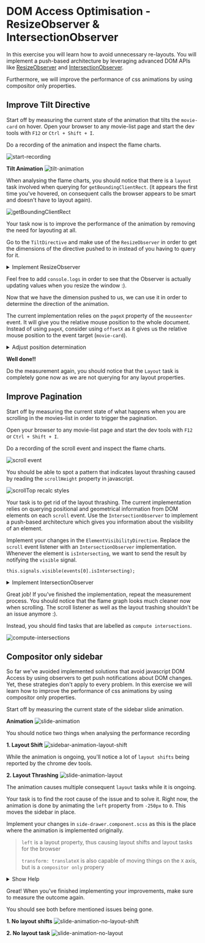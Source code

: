 # DOM Access Optimisation - ResizeObserver & IntersectionObserver

In this exercise you will learn how to avoid unnecessary re-layouts. You will implement a
push-based architecture by leveraging advanced DOM APIs like [ResizeObserver](https://developer.mozilla.org/en-US/docs/Web/API/ResizeObserver)
and [IntersectionObserver](https://developer.mozilla.org/en-US/docs/Web/API/IntersectionObserver).

Furthermore, we will improve the performance of css animations by using compositor only properties.

## Improve Tilt Directive

Start off by measuring the current state of the animation that tilts the `movie-card` on hover.
Open your browser to any movie-list page and start the dev tools with `F12` or `Ctrl + Shift + I`.

Do a recording of the animation and inspect the flame charts.

![start-recording](images/dom-access/start-recording.png)

**Tilt Animation**
![tilt-animation](images/dom-access/tilt-animation.gif)

When analysing the flame charts, you should notice that there is a `layout` task involved
when querying for `getBoundingClientRect`. (it appears the first time you've hovered, on consequent calls the browser appears to be smart and doesn't have to
layout again).

![getBoundingClientRect](images/dom-access/getBoundingClientRect.png)

Your task now is to improve the performance of the animation by removing the need for layouting at all.

Go to the `TiltDirective` and make use of the `ResizeObserver` in order to get the dimensions of the directive pushed to in instead
of you having to query for it.

<details>
  <summary>Implement ResizeObserver</summary>

```ts
// tilt.directive.ts

private width = 0;

constructor() {
  const observer = new ResizeObserver((entries) => {
    this.width = entries[0].contentRect.width;
  });
  observer.observe(elementRef.nativeElement);
}
```

</details>

Feel free to add `console.logs` in order to see that the Observer is actually updating values when you resize the window :).

Now that we have the dimension pushed to us, we can use it in order to determine the direction of the animation.

The current implementation relies on the `pageX` property of the `mouseenter` event. It will give you the relative mouse position
to the whole document. Instead of using `pageX`, consider using `offsetX` as it gives us the relative mouse position to
the event target (`movie-card`).

<details>
  <summary>Adjust position determination</summary>

```ts
// tilt.directive.ts

// use offsetX instead of pageX
// determine position by using the stored width and compare it to the offsetX
const pos = this.width / offsetX > 2 ? 0 : 1;

```
</details>

**Well done!!**

Do the measurement again, you should notice that the `Layout` task is completely gone now as we are not querying for
any layout properties.

## Improve Pagination

Start off by measuring the current state of what happens when you are scrolling in the movies-list in order to trigger the
pagination.

Open your browser to any movie-list page and start the dev tools with `F12` or `Ctrl + Shift + I`.

Do a recording of the scroll event and inspect the flame charts.

![scroll event](images/dom-access/scroll.gif)

You should be able to spot a pattern that indicates layout thrashing caused by reading the `scrollHeight` property in javascript.

![scrollTop recalc styles](images/dom-access/scrollTop.png)

Your task is to get rid of the layout thrashing. The current implementation relies on querying positional and geometrical information
from DOM elements on each `scroll` event. Use the `IntersectionObserver` to implement a push-based architecture which gives you
information about the visibility of an element.

Implement your changes in the `ElementVisibilityDirective`.
Replace the `scroll` event listener with an `IntersectionObserver` implementation. Whenever the element is `isIntersecting`,
we want to send the result by notifying the `visible` signal.

`this.signals.visible(events[0].isIntersecting);`

<details>
  <summary>Implement IntersectionObserver</summary>

```ts
// element-visibility.directive.ts

const observer = new IntersectionObserver(events => {
  this.signals.visible(events[0].isIntersecting);
}, {
  root: null, // the scrollContainer (document in case of null)
  rootMargin: '100px', // margin
  threshold: 0.5 // how much of the element should be visible before it's considered as intersecting
});

observer.observe(elementRef.nativeElement);
```

</details>

Great job! If you've finished the implementation, repeat the measurement process. You should notice that the flame graph looks much cleaner now
when scrolling. The scroll listener as well as the layout trashing shouldn't be an issue anymore :).

Instead, you should find tasks that are labelled as `compute intersections`.

![compute-intersections](images/dom-access/compute-intersections.png)


## Compositor only sidebar

So far we've avoided implemented solutions that avoid javascript DOM Access by using observers to get
push notifications about DOM changes.
Yet, these strategies don't apply to every problem. In this exercise we will learn how to improve the 
performance of css animations by using compositor only properties.

Start off by measuring the current state of the sidebar slide animation.

**Animation**
![slide-animation](images/dom-access/slide-animation.gif)

You should notice two things when analysing the performance recording

**1. Layout Shift**
![sidebar-animation-layout-shift](images/dom-access/sidebar-animation-layout-shift.png)

While the animation is ongoing, you'll notice a lot of `layout shifts` being reported by the chrome dev tools.

**2. Layout Thrashing**
![slide-animation-layout](images/dom-access/slide-animation-layout.png)

The animation causes multiple consequent `layout` tasks while it is ongoing.

Your task is to find the root cause of the issue and to solve it. Right now, the animation is done
by animating the `left` property from `-250px` to `0`. This moves the sidebar in place.

Implement your changes in `side-drawer.component.scss` as this is the place where the animation is implemented originally.

> `left` is a layout property, thus causing layout shifts and layout tasks for the browser
> 
> `transform: translateX` is also capable of moving things on the `X` axis, but is a `compositor only` propery 

<details>
  <summary>Show Help</summary>

```scss
// src/app/ui/component/side-drawer/side-drawer.component.scss

.side-drawer {
  /*
  * other stuff
  */
  left: -250px;
  transform: translateX(-100%);
}

@media screen and (min-width: 1298px) {
  .side-drawer {
    //left: 0;
    transform: translateX(0);
  }
}
.side-drawer.opened {
  //left: 0;
  transform: translateX(0);
}

```

</details>

Great! When you've finished implementing your improvements, make sure to measure
the outcome again.

You should see both before mentioned issues being gone.

**1. No layout shifts**
![slide-animation-no-layout-shift](images/dom-access/slide-animation-no-layout-shift.png)

**2. No layout task**
![slide-animation-no-layout](images/dom-access/slide-animation-no-layout.png)


